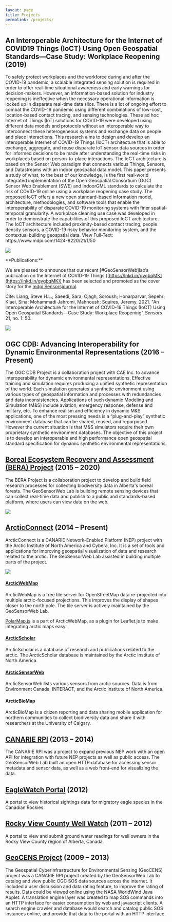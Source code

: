 ```yaml
---
layout: page
title: Projects
permalink: /projects/
---
```


## An Interoperable Architecture for the Internet of COVID19 Things (IoCT) Using Open Geospatial Standards—Case Study: Workplace Reopening (2019)

<div class="flex">
<div>
    <p>
To safely protect workplaces and the workforce during and after the COVID-19 pandemic, a scalable integrated sensing solution is required in order to offer real-time situational awareness and early warnings for decision-makers. However, an information-based solution for industry reopening is ineffective when the necessary operational information is locked up in disparate real-time data silos. There is a lot of ongoing effort to combat the COVID-19 pandemic using different combinations of low-cost, location-based contact tracing, and sensing technologies. These ad hoc Internet of Things (IoT) solutions for COVID-19 were developed using different data models and protocols without an interoperable way to interconnect these heterogeneous systems and exchange data on people and place interactions. This research aims to design and develop an interoperable Internet of COVID-19 Things (IoCT) architecture that is able to exchange, aggregate, and reuse disparate IoT sensor data sources in order for informed decisions to be made after understanding the real-time risks in workplaces based on person-to-place interactions. The IoCT architecture is based on the Sensor Web paradigm that connects various Things, Sensors, and Datastreams with an indoor geospatial data model. This paper presents a study of what, to the best of our knowledge, is the first real-world integrated implementation of the Open Geospatial Consortium (OGC) Sensor Web Enablement (SWE) and IndoorGML standards to calculate the risk of COVID-19 online using a workplace reopening case study. The proposed IoCT offers a new open standard-based information model, architecture, methodologies, and software tools that enable the interoperability of disparate COVID-19 monitoring systems with finer spatial-temporal granularity. A workplace cleaning use case was developed in order to demonstrate the capabilities of this proposed IoCT architecture. The IoCT architecture included proximity-based contact tracing, people density sensors, a COVID-19 risky behavior monitoring system, and the contextual building geospatial data. View Full-Text: https://www.mdpi.com/1424-8220/21/1/50

</p>


<img src="/assets/images/COVID_Paper1.png">


<p>
**Publications:**

We are pleased to announce that our recent [#GeoSensorWeb]lab’s publication on the Internet of COVID-19 Things ([https://lnkd.in/gvgbqMK](https://lnkd.in/gvgbqMK)) has been selected and promoted as the cover story for the [mdpi Sensorsjournal](https://www.linkedin.com/feed/hashtag/?keywords=journal&highlightedUpdateUrns=urn%3Ali%3Aactivity%3A6752645413867790336).

Cite: Liang, Steve H.L.; Saeedi, Sara; Ojagh, Soroush; Honarparvar, Sepehr; Kiaei, Sina; Mohammadi Jahromi, Mahnoush; Squires, Jeremy. 2021. "An Interoperable Architecture for the Internet of COVID-19 Things (IoCT) Using Open Geospatial Standards—Case Study: Workplace Reopening" _Sensors_ 21, no. 1: 50.

</p>


<img src="/assets/images/COVID_Paper2.jpg" srcset="/assets/images/COVID_Paper2.jpg 0.1x">


</div>
</div>

## OGC CDB: Advancing Interoperability for Dynamic Environmental Representations (2016 – Present)

<div class="flex">
<div>
    <p>
        The OGC CDB Project is a collaboration project with CAE Inc. to advance interoperability for dynamic environmental representations. Effective training and simulation requires producing a unified synthetic representation of the world. Each simulation generates a synthetic environment using various types of geospatial information and processes with redundancies and data inconsistencies. Applications of such dynamic Modeling and Simulation (M&S) include aviation, emergency response, defense and military, etc. To enhance realism and efficiency in dynamic M&S applications, one of the most pressing needs is a “plug-and-play” synthetic environment database that can be shared, reused, and repurposed. However the current situation is that M&S simulators require their own proprietary synthetic environment databases. The objective of this project is to develop an interoperable and high performance open geospatial standard specification for dynamic synthetic environmental representations.
    </p>
</div>
</div>

## <a href="http://www.bera-project.org">Boreal Ecosystem Recovery and Assessment (BERA) Project</a> (2015 – 2020)

<div class="flex">
<div>
    <p>
        The BERA Project is a collaboration project to develop and build field research processes for collecting biodiversity data in Alberta's boreal forests. The GeoSensorWeb Lab is building remote sensing devices that can collect real-time data and publish to a public and standards-based platform, where users can view data on the web.
    </p>
</div>
<img src="/assets/images/bera-2017-map.jpg" srcset="/assets/images/bera-2017-map@2x.jpg 2x">
</div>

## <a href="http://arcticconnect.org">ArcticConnect</a> (2014 – Present)

<p>
    ArcticConnect is a CANARIE Network-Enabled Platform (NEP) project with the Arctic Institute of North America and Cybera, Inc. It is a set of tools and applications for improving geospatial visualization of data and research related to the arctic. The GeoSensorWeb Lab assisted in building multiple parts of the project.
</p>

<div class="flex">
    <img src="/assets/images/awm.jpg" srcset="/assets/images/awm@2x.jpg 2x" class="flex-image">
    <div>
        <h4><a href="https://webmap.arcticconnect.org/">ArcticWebMap</a></h4>
        <p>
            ArcticWebMap is a free tile server for OpenStreetMap data re-projected into multiple arctic-focused projections. This improves the display of shapes closer to the north pole. The tile server is actively maintained by the GeoSensorWeb Lab.
        </p>
        <p>
            <a href="https://github.com/GeoSensorWebLab/polarmap.js">PolarMap.js</a> is a part of ArcticWebMap, as a plugin for Leaflet.js to make integrating arctic maps easy.
        </p>
    </div>
</div>

<div class="flex">
    <div>
        <h4><a href="https://records.arcticconnect.org/">ArcticScholar</a></h4>
        <p>
            ArcticScholar is a database of research and publications related to the arctic. The ArcticScholar database is maintained by the Arctic Institute of North America.
        </p>
    </div>
</div>

<div class="flex">
    <div>
        <h4><a href="https://sensorweb.arcticconnect.org/">ArcticSensorWeb</a></h4>
        <p>
            ArcticSensorWeb lists various sensors from arctic sources. Data is from Environment Canada, INTERACT, and the Arctic Institute of North America.
        </p>
    </div>
</div>

<div class="flex">
    <div>
        <h4>ArcticBioMap</h4>
        <p>
            ArcticBioMap is a citizen reporting and data sharing mobile application for northern communities to collect biodiversity data and share it with researchers at the University of Calgary.
        </p>
    </div>
</div>



## <a href="https://www.canarie.ca/canarie-announces-next-phase-of-software-development-program-supporting-cutting-edge-canadian-research/">CANARIE RPI</a> (2013 – 2014)

The CANARIE RPI was a project to expand previous NEP work with an open API for integration with future NEP projects as well as public access. The GeoSensorWeb Lab built an open HTTP database for accessing sensor metadata and sensor data, as well as a web front-end for visualizing the data.

## <a href="http://eaglewatch.gswlab.ca/">EagleWatch Portal</a> (2012)

A portal to view historical sightings data for migratory eagle species in the Canadian Rockies.

## <a href="http://rockyview.gswlab.ca/">Rocky View County Well Watch</a> (2011 – 2012)

A portal to view and submit ground water readings for well owners in the Rocky View County region of Alberta, Canada.

## <a href="http://geocens.gswlab.ca/">GeoCENS Project</a> (2009 – 2013)

The Geospatial Cyberinfrastructure for Environmental Sensing (GeoCENS) project was a CANARIE RPI project created by the GeoSensorWeb Lab to catalog and view public OGC SOS data sources across the internet. It included a user discussion and data rating feature, to improve the rating of results. Data could be viewed online using the NASA WorldWind Java Applet. A translation engine layer was created to map SOS commands into an HTTP interface for easier consumption by web and javascript clients. A search engine crawler and database would search and catalog public SOS instances online, and provide that data to the portal with an HTTP interface.
